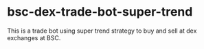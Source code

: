 # bsc-dex-trade-bot-super-trend
 This is a trade bot using super trend strategy to buy and sell at dex exchanges at BSC.
